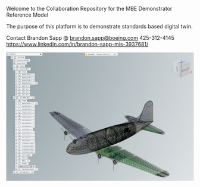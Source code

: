 Welcome to the Collaboration Repository for the MBE Demonstrator Reference Model

The purpose of this platform is to demonstrate standards based digital twin.

Contact Brandon Sapp @
brandon.sapp@boeing.com
425-312-4145
https://www.linkedin.com/in/brandon-sapp-mis-3937681/


![MBE Demonstrator RM](https://github.com/MBE-Demonstrators/MBE-Demonstrator-RM/blob/master/mbedemonstratorrm.png)
